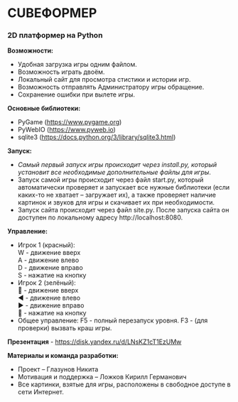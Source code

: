 # CUBEФОРМЕР
### 2D платформер на Python
**Возможности:**</br>
- Удобная загрузка игры одним файлом.</br>
- Возможность играть двоём.</br>
- Локальный сайт для просмотра стистики и истории игр.</br>
- Возможность отправлять Администратору игры обращение.</br>
- Сохранение ошибки при вылете игры.</br>

**Основные библиотеки:**</br>
- PyGame (https://www.pygame.org)</br>
- PyWebIO (https://www.pyweb.io)</br>
- sqlite3 (https://docs.python.org/3/library/sqlite3.html)</br>

**Запуск:**</br>
- *Самый первый запуск игры происходит через install.py, который установит все необходимые дополнительные файлы для игры*.
- Запуск самой игры происходит через файл start.py, который автоматически проверяет и запускает все нужные библиотеки (если каких-то не хватает – загружает их), а также проверяет наличие картинок и звуков для игры и скачивает их при необходимости.</br>
- Запуск сайта происходит через файл site.py. После запуска сайта он доступен по локальному адресу http://localhost:8080.</br>

**Управление:**
- Игрок 1 (красный):</br>
  W - движение вверх</br>
  A - движение влево</br>
  D - движение вправо</br>
  S - нажатие на кнопку</br>
- Игрок 2 (зелёный):</br>
  🔼 - движение вверх</br>
  ◀ - движение влево</br>
  ▶ - движение вправо</br>
  🔽 - нажатие на кнопку</br>
- Общее управление:
  F5 - полный перезапуск уровня.
  F3 - (для проверки) вызвать краш игры.


**Презентация** - https://disk.yandex.ru/d/LNsKZ1cT1EzUMw

**Материалы и команда разработки:**</br>
- Проект – Глазунов Никита</br>
- Мотивация и поддержка – Ложков Кирилл Германович</br>
- Все картинки, взятые для игры, расположены в свободное доступе в сети Интернет. </br>
